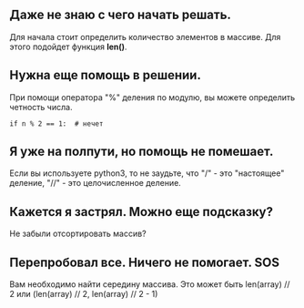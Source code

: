 ## Даже не знаю с чего начать решать.

Для начала стоит определить количество элементов в массиве.
Для этого подойдет функция **len()**.

## Нужна еще помощь в решении.

При помощи оператора "%" деления по модулю, вы можете определить четность числа.

    if n % 2 == 1:  # нечет

## Я уже на полпути, но помощь не помешает.

Если вы используете python3, то не заудьте, что "/" - это "настоящее" деление, "//" - это целочисленное деление.

## Кажется я застрял. Можно еще подсказку?

Не забыли отсортировать массив?

## Перепробовал все. Ничего не помогает. SOS

Вам необходимо найти середину массива.
Это может быть len(array) // 2 или (len(array) // 2, len(array) // 2 - 1)
